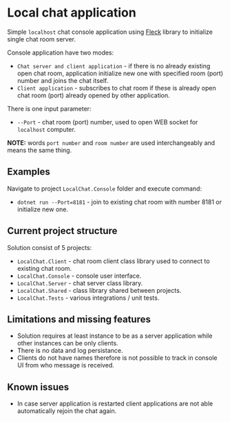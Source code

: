 # Local chat application

Simple `localhost` chat console application using [Fleck](https://github.com/statianzo/Fleck) library to initialize single chat room server.

Console application have two modes:

- `Chat server and client application` - if there is no already existing open chat room, application initialize new one with specified room (port) number and joins the chat itself.
- `Client application` - subscribes to chat room if these is already open chat room (port) already opened by other application.

There is one input parameter:

- `--Port` - chat room (port) number, used to open WEB socket for `localhost` computer.

**NOTE:** words `port number` and `room number` are used interchangeably and means the same thing.

## Examples

Navigate to project `LocalChat.Console` folder and execute command:

- `dotnet run --Port=8181` - join to existing chat room with number 8181 or initialize new one.

## Current project structure

Solution consist of 5 projects:

- `LocalChat.Client` - chat room client class library used to connect to existing chat room.
- `LocalChat.Console` - console user interface.
- `LocalChat.Server` - chat server class library.
- `LocalChat.Shared` - class library shared between projects.
- `LocalChat.Tests` - various integrations / unit tests.

## Limitations and missing features

- Solution requires at least instance to be as a server application while other instances can be only clients.
- There is no data and log persistance.
- Clients do not have names therefore is not possible to track in console UI from who message is received.

## Known issues

- In case server application is restarted client applications are not able automatically rejoin the chat again.
